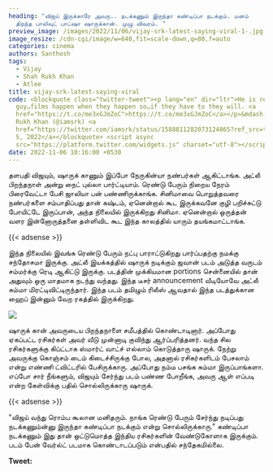 ```yaml
---
heading: "விஜய் இருக்காரே அவரு.. நடக்கணும் இருந்தா கண்டிப்பா நடக்கும். மனம்
  திறந்த பாலிவுட் பாட்ஷா ஷாருக்கான். முழு விவரம். "
preview_image: /images/2022/11/06/vijay-srk-latest-saying-viral-1-.jpg
image_resize: /cdn-cgi/image/w=640,fit=scale-down,q=80,f=auto
categories: cinema
authors: Santhosh
tags:
  - Vijay
  - Shah Rukh Khan
  - Atlee
title: vijay-srk-latest-saying-viral
code: <blockquote class="twitter-tweet"><p lang="en" dir="ltr">He is really cool
  guy…films happen when they happen so…if they have to they will. <a
  href="https://t.co/me3xGJmZoC">https://t.co/me3xGJmZoC</a></p>&mdash; Shah
  Rukh Khan (@iamsrk) <a
  href="https://twitter.com/iamsrk/status/1588811282073124865?ref_src=twsrc%5Etfw">November
  5, 2022</a></blockquote> <script async
  src="https://platform.twitter.com/widgets.js" charset="utf-8"></script>
date: 2022-11-06 10:16:00 +0530
---
```

தளபதி விஜயும், ஷாருக் காணும் இப்போ நேருகின்யா நண்பர்கள் ஆகிட்டாங்க. அட்லீ பிறந்தநாள் அன்று நைட் புல்லா பார்ட்டியாம். ரெண்டு பேரும் நிறைய நேரம் பிரைவேட்டா பேசி ஜாலியா பன் பண்ணிருக்காங்க. சினிமாவை பொறுத்தவரை நண்பர்களை சம்பாதிப்பது தான் கஷ்டம், ஏனென்றால் கூட இருக்கவனே குழி பறிச்சுட்டு போயிட்டே இருப்பான், அந்த நிலையில் இருக்கிறது சினிமா. ஏனென்றால் ஒருத்தன் வளர இன்னோருத்தனை தள்ளிவிட கூட இந்த காலத்தில் யாரும் தயங்கமாட்டாங்க.

{{< adsense >}}

இந்த நிலையில் இவங்க ரெண்டு பேரும் நட்பு பாராட்டுகிறது பார்ப்பதற்கு நமக்கு சந்தோசமா இருக்கு. அட்லீ இயக்கத்தில் ஷாருக் நடிக்கும் ஜவான் படம் அடுத்த வருடம் சம்மர்க்கு ரெடி ஆகிட்டு இருக்கு. படத்தின் முக்கியமான portions சென்னையில் தான் அதுவும் ஒரு மாதமாக நடந்து வந்தது. இந்த டீசர் announcement வீடியோவே அட்லீ சும்மா மிரட்டிவிட்டிருந்தார். இந்த படம் தமிழும் ரிலீஸ் ஆவதால் இந்த படத்துக்கான ஹைப் இன்னும் வேற ரகத்தில் இருக்கிறது.  

![](/images/2022/11/06/vijay-srk-latest-saying-viral-2-.jpg)

ஷாருக் கான் அவருடைய பிறந்தநாளை சமீபத்தில் கொண்டாடினார். அப்போது ஏகப்பட்ட ரசிகர்கள் அவர் வீடு முன்னாடி குவிந்து ஆர்ப்பரித்தனர். வந்த சில ரசிகர்களுக்கு கிப்ட்டாக ஸ்மார்ட் வாட்ச் எல்லாம் கொடுத்தாரு ஷாருக். நேற்று அவருக்கு கொஞ்சம் டைம் கிடைச்சிருக்கு போல, அதனால் ரசிகர்களிடம் பேசலாம் என்று எண்ணி ட்விட்டரில் பேசிருக்காரு. அப்போது நம்ம பசங்க சும்மா இருப்பாங்களா. எப்போ சார் நீங்களும், விஜயும் சேர்ந்து படம் பண்ண போறீங்க, அவரு ஆள் எப்படி என்ற கேள்விக்கு பதில் சொல்லிருக்காரு ஷாருக்.

{{< adsense >}}

"விஜய் வந்து ரொம்ப கூலான மனிதரும். நாங்க ரெண்டு பேரும் சேர்ந்து நடிப்பது நடக்கணும்ன்னு இருந்தா கண்டிப்பா நடக்கும் என்று சொல்லிருக்காரு." கண்டிப்பா நடக்கணும் இது தான் ஒட்டுமொத்த இந்திய ரசிகர்களின் வேண்டுகோளாக இருக்கும். படம் பேன் வேர்ல்ட் படமாக கொண்டாடப்படும் என்பதில் சந்தேகமில்லை. 

**T﻿weet:**